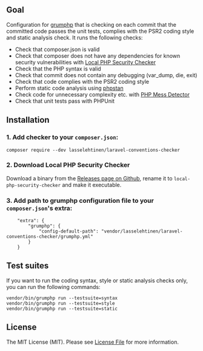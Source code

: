
## Goal

Configuration for [grumphp](https://github.com/phpro/grumphp) that is checking on each commit that the committed code passes the unit tests, complies with the PSR2 coding style and static analysis check. It runs the following checks:

 - Check that composer.json is valid
 - Check that composer does not have any dependencies for known security vulnerabilities with [Local PHP Security Checker](https://github.com/fabpot/local-php-security-checker)
 - Check that the PHP syntax is valid
 - Check that commit does not contain any debugging (var_dump, die, exit)
 - Check that code complies with the PSR2 coding style
 - Perform static code analysis using [phpstan](https://github.com/phpstan/phpstan)
 - Check code for unnecessary complexity etc. with [PHP Mess Detector](https://github.com/phpmd/phpmd)
 - Check that unit tests pass with PHPUnit

## Installation

### 1. Add checker to your `composer.json`:

```
composer require --dev lasselehtinen/laravel-conventions-checker
```

### 2. Download Local PHP Security Checker

Download a binary from the [Releases page on Github](https://github.com/fabpot/local-php-security-checker/releases), rename it to `local-php-security-checker` and make it executable.

### 3. Add path to grumphp configuration file to your `composer.json`'s extra:

```
    "extra": {
        "grumphp": {
            "config-default-path": "vendor/lasselehtinen/laravel-conventions-checker/grumphp.yml"
        }
    }
```
## Test suites
If you want to run the coding syntax, style or static analysis checks only, you can run the following commands:
```
vendor/bin/grumphp run --testsuite=syntax
vendor/bin/grumphp run --testsuite=style
vendor/bin/grumphp run --testsuite=static
```

## License

The MIT License (MIT). Please see [License File](LICENSE) for more information.
